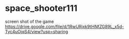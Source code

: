 # space_shooter111

screen shot of the game https://drive.google.com/file/d/1RwURjxk9tHNfZG89L_x5d-Tyc4uOjqS4/view?usp=sharing

